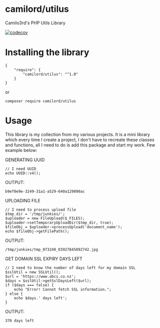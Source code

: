 # camilord/utilus
Camilo3rd's PHP Utils Library

[![codecov](https://codecov.io/gh/camilord/utilus/branch/master/graph/badge.svg)](https://codecov.io/gh/camilord/utilus)


# Installing the library
```
{
    "require": {
        "camilord/utilus": "^1.0"
    }
}
```

or 

```
composer require camilord/utilus
```

# Usage

This library is my collection from my various projects. 
It is a mini library which every time I create a project, 
I don't have to recreate these classes and functions, 
all I need to do is add this package and start my work.
Few example below:

GENERATING UUID
```$php
// I need UUID
echo UUID::v4();
```
OUTPUT:
 
``b9ef0e9e-3249-31a1-a529-640a129890ac``

UPLOADING FILE
```$php
// I need to process upload file
$tmp_dir = '/tmp/junkies/';
$uploader = new FileUpload($_FILES);
$uploader->setTemporaryUploadDir($tmp_dir, true);
$fileObj = $uploader->processUpload('document_name');
echo $fileObj->getFilePath();
```
OUTPUT: 

``/tmp/junkies/tmp_073240_03927845092742.jpg``

GET DOMAIN SSL EXPIRY DAYS LEFT
```$php
// I need to know the number of days left for my domain SSL
$sslUtil = new SSLUtil();
$url = 'https://www.abcs.co.nz';
$days = $sslUtil->getSslDaysLeft($url);
if ($days === false) {
    echo "Error! Cannot fetch SSL information.";
} else {
    echo $days.' days left';
}
```
OUTPUT: 

``370 days left``
